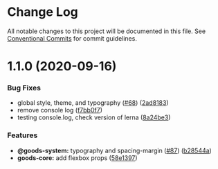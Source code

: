 # Change Log

All notable changes to this project will be documented in this file.
See [Conventional Commits](https://conventionalcommits.org) for commit guidelines.

# 1.1.0 (2020-09-16)


### Bug Fixes

* global style, theme, and typography ([#68](https://github.com/PT-Tennova-Cipta-Inatech/pomona3-ui/issues/68)) ([2ad8183](https://github.com/PT-Tennova-Cipta-Inatech/pomona3-ui/commit/2ad8183c784fd13eb9dd2c123b24274e93b24590))
* remove console log ([f7bb0f7](https://github.com/PT-Tennova-Cipta-Inatech/pomona3-ui/commit/f7bb0f7193ec8eb64bcace254414b47d17741d84))
* testing console.log, check version of lerna ([8a24be3](https://github.com/PT-Tennova-Cipta-Inatech/pomona3-ui/commit/8a24be3a556d34ab1759cd1ff204cb96c9f184b8))


### Features

* **@goods-system:** typography and spacing-margin ([#87](https://github.com/PT-Tennova-Cipta-Inatech/pomona3-ui/issues/87)) ([b28544a](https://github.com/PT-Tennova-Cipta-Inatech/pomona3-ui/commit/b28544ace1463d7f6cac4fc5bd7768a28b39e136))
* **goods-core:** add flexbox props ([58e1397](https://github.com/PT-Tennova-Cipta-Inatech/pomona3-ui/commit/58e1397d9cc524dcde8ed543b7ff82644533eabd))
